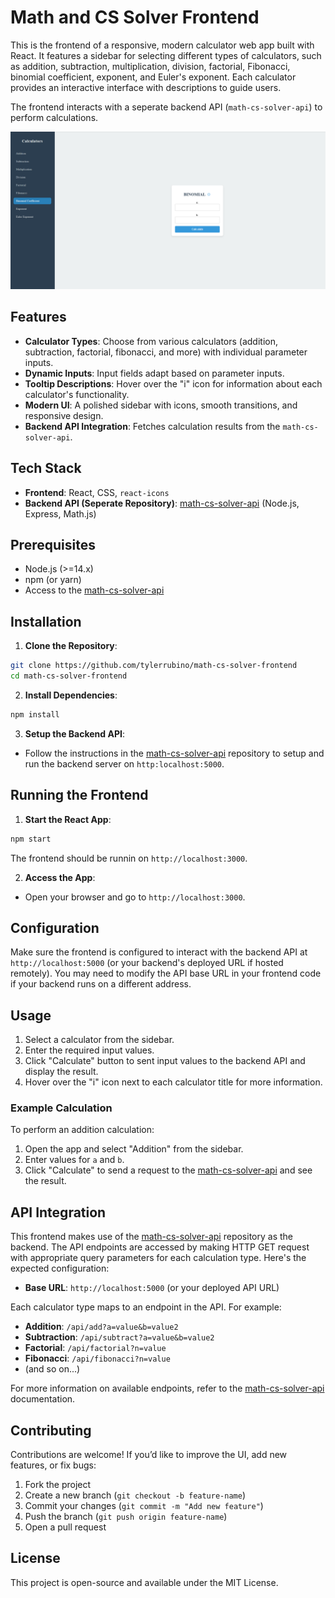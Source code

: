 # Math and CS Solver Frontend

This is the frontend of a responsive, modern calculator web app built with React. It features a sidebar for selecting different types of calculators, such as addition, subtraction, multiplication, division, factorial, Fibonacci, binomial coefficient, exponent, and Euler's exponent. Each calculator provides an interactive interface with descriptions to guide users.

The frontend interacts with a seperate backend API (`math-cs-solver-api`) to perform calculations.

![UI Screenshot](public/ui-screenshot.png)

## Features

- **Calculator Types**: Choose from various calculators (addition, subtraction, factorial, fibonacci, and more) with individual parameter inputs.
- **Dynamic Inputs**: Input fields adapt based on parameter inputs.
- **Tooltip Descriptions**: Hover over the "i" icon for information about each calculator's functionality.
- **Modern UI**: A polished sidebar with icons, smooth transitions, and responsive design.
- **Backend API Integration**: Fetches calculation results from the `math-cs-solver-api`.

## Tech Stack

- **Frontend**: React, CSS, `react-icons`
- **Backend API (Seperate Repository)**: [math-cs-solver-api](https://github.com/tylerrubino/math-cs-solver-api) (Node.js, Express, Math.js)

## Prerequisites

- Node.js (>=14.x)
- npm (or yarn)
- Access to the [math-cs-solver-api](https://github.com/tylerrubino/math-cs-solver-api)

## Installation

1. **Clone the Repository**:

```bash
git clone https://github.com/tylerrubino/math-cs-solver-frontend
cd math-cs-solver-frontend
```

2. **Install Dependencies**:

```bash
npm install
```

3. **Setup the Backend API**:

- Follow the instructions in the [math-cs-solver-api](https://github.com/tylerrubino/math-cs-solver-api) repository to setup and run the backend server on `http:localhost:5000`.

## Running the Frontend

1. **Start the React App**:

```bash
npm start
```

The frontend should be runnin on `http://localhost:3000`.

2. **Access the App**:

- Open your browser and go to `http://localhost:3000`.

## Configuration

Make sure the frontend is configured to interact with the backend API at `http://localhost:5000` (or your backend's deployed URL if hosted remotely). You may need to modify the API base URL in your frontend code if your backend runs on a different address.

## Usage

1. Select a calculator from the sidebar.
2. Enter the required input values.
3. Click "Calculate" button to sent input values to the backend API and display the result.
4. Hover over the "i" icon next to each calculator title for more information.

### Example Calculation

To perform an addition calculation:

1. Open the app and select "Addition" from the sidebar.
2. Enter values for `a` and `b`.
3. Click "Calculate" to send a request to the [math-cs-solver-api](https://github.com/tylerrubino/math-cs-solver-api) and see the result.

## API Integration

This frontend makes use of the [math-cs-solver-api](https://github.com/tylerrubino/math-cs-solver-api) repository as the backend. The API endpoints are accessed by making HTTP GET request with appropriate query parameters for each calculation type. Here's the expected configuration:

- **Base URL**: `http://localhost:5000` (or your deployed API URL)

Each calculator type maps to an endpoint in the API. For example:

- **Addition**: `/api/add?a=value&b=value2`
- **Subtraction**: `/api/subtract?a=value&b=value2`
- **Factorial**: `/api/factorial?n=value`
- **Fibonacci**: `/api/fibonacci?n=value`
- (and so on...)

For more information on available endpoints, refer to the [math-cs-solver-api](https://github.com/tylerrubino/math-cs-solver-api) documentation.

## Contributing

Contributions are welcome! If you’d like to improve the UI, add new features, or fix bugs:

1. Fork the project
2. Create a new branch (`git checkout -b feature-name`)
3. Commit your changes (`git commit -m "Add new feature"`)
4. Push the branch (`git push origin feature-name`)
5. Open a pull request

## License

This project is open-source and available under the MIT License.
